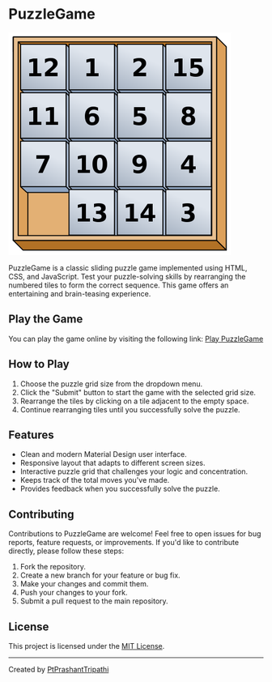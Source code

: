 # PuzzleGame

![PuzzleGame Logo](logo.png)

PuzzleGame is a classic sliding puzzle game implemented using HTML, CSS, and JavaScript. Test your puzzle-solving skills by rearranging the numbered tiles to form the correct sequence. This game offers an entertaining and brain-teasing experience.

## Play the Game

You can play the game online by visiting the following link:
[Play PuzzleGame](https://ptprashanttripathi.github.io/PuzzleGame/)

## How to Play

1. Choose the puzzle grid size from the dropdown menu.
2. Click the "Submit" button to start the game with the selected grid size.
3. Rearrange the tiles by clicking on a tile adjacent to the empty space.
4. Continue rearranging tiles until you successfully solve the puzzle.

## Features

- Clean and modern Material Design user interface.
- Responsive layout that adapts to different screen sizes.
- Interactive puzzle grid that challenges your logic and concentration.
- Keeps track of the total moves you've made.
- Provides feedback when you successfully solve the puzzle.

## Contributing

Contributions to PuzzleGame are welcome! Feel free to open issues for bug reports, feature requests, or improvements. If you'd like to contribute directly, please follow these steps:

1. Fork the repository.
2. Create a new branch for your feature or bug fix.
3. Make your changes and commit them.
4. Push your changes to your fork.
5. Submit a pull request to the main repository.

## License

This project is licensed under the [MIT License](LICENSE).

---

Created by [PtPrashantTripathi](https://github.com/PtPrashantTripathi)
